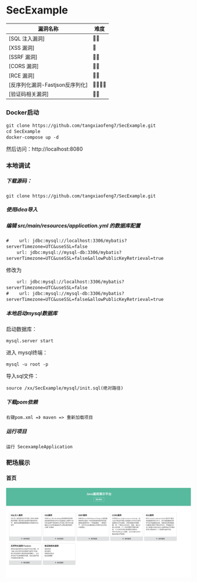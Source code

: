 # SecExample

| 漏洞名称               | 难度 |
| ---------------------- | ---- |
| [SQL 注入漏洞]         | 🌟🌟  |
| [XSS 漏洞]             | 🌟    |
| [SSRF 漏洞]            | 🌟🌟  |
| [CORS 漏洞]             | 🌟🌟    |
| [RCE 漏洞]             | 🌟🌟  |
| [反序列化漏洞-Fastjson反序列化] | 🌟🌟🌟🌟 |
| [验证码相关漏洞] | 🌟🌟 |


### Docker启动

```git
git clone https://github.com/tangxiaofeng7/SecExample.git
cd SecExample
docker-compose up -d
```

然后访问：http://localhost:8080



### 本地调试

##### 下载源码：
```git
git clone https://github.com/tangxiaofeng7/SecExample.git
```
##### 使用idea导入

##### 编辑 src/main/resources/application.yml 的数据库配置
```
#    url: jdbc:mysql://localhost:3306/mybatis?serverTimezone=UTC&useSSL=false
    url: jdbc:mysql://mysql-db:3306/mybatis?serverTimezone=UTC&useSSL=false&allowPublicKeyRetrieval=true
```
修改为
```
    url: jdbc:mysql://localhost:3306/mybatis?serverTimezone=UTC&useSSL=false
#    url: jdbc:mysql://mysql-db:3306/mybatis?serverTimezone=UTC&useSSL=false&allowPublicKeyRetrieval=true
```
##### 本地启动mysql数据库
启动数据库：
```
mysql.server start
```
进入 mysql终端：
```
mysql -u root -p
```
导入sql文件：
```
source /xx/SecExample/mysql/init.sql(绝对路径)
```

##### 下载pom依赖
```
右键pom.xml =》 maven => 重新加载项目
```
##### 运行项目
```
运行 SecexampleApplication
```


### 靶场展示

#### 首页
![index.png](images/index.png)
